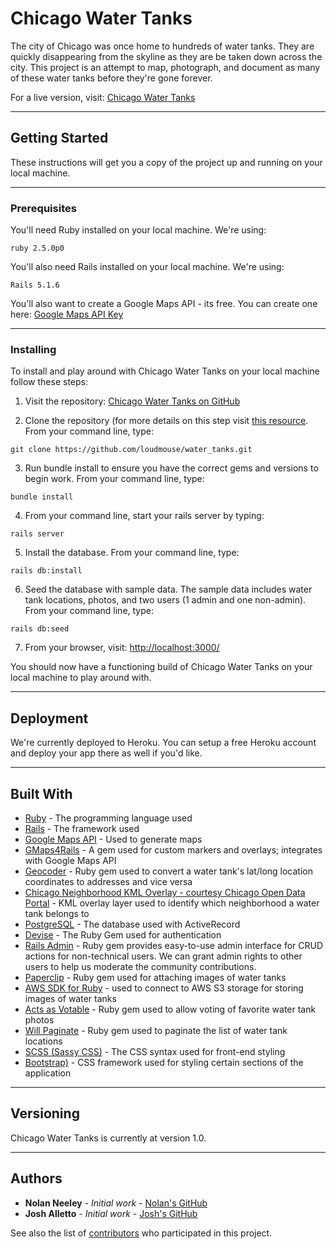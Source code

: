 # Chicago Water Tanks

The city of Chicago was once home to hundreds of water tanks. They are quickly disappearing from the skyline as they are be taken down across the city. This project is an attempt to map, photograph, and document as many of these water tanks before they're gone forever.

For a live version, visit: [Chicago Water Tanks](http://www.chicagowatertanks.com/)

---

## Getting Started

These instructions will get you a copy of the project up and running on your local machine.

---

### Prerequisites

You'll need Ruby installed on your local machine. We're using:

```
ruby 2.5.0p0
```

You'll also need Rails installed on your local machine. We're using:

```
Rails 5.1.6
```

You'll also want to create a Google Maps API - its free. You can create one here: [Google Maps API Key](https://developers.google.com/maps/documentation/javascript/get-api-key)

---

### Installing

To install and play around with Chicago Water Tanks on your local machine follow these steps:

1. Visit the repository: [Chicago Water Tanks on GitHub](https://github.com/loudmouse/water_tanks)


2. Clone the repository (for more details on this step visit [this resource](https://services.github.com/on-demand/github-cli/clone-repo-cli). From your command line, type:

```
git clone https://github.com/loudmouse/water_tanks.git
```

3. Run bundle install to ensure you have the correct gems and versions to begin work. From your command line, type:

```
bundle install
```

4. From your command line, start your rails server by typing:

```
rails server
```

5. Install the database. From your command line, type:

```
rails db:install
```

6. Seed the database with sample data. The sample data includes water tank locations, photos, and two users (1 admin and one non-admin). From your command line, type:

```
rails db:seed
```

7. From your browser, visit: [http://localhost:3000/](http://localhost:3000/)


You should now have a functioning build of Chicago Water Tanks on your local machine to play around with.

---

## Deployment

We're currently deployed to Heroku. You can setup a free Heroku account and deploy your app there as well if you'd like.

---

## Built With

* [Ruby](https://www.ruby-lang.org/en/) - The programming language used
* [Rails](https://rubyonrails.org/) - The framework used
* [Google Maps API](https://developers.google.com/maps/documentation/javascript/tutorial) - Used to generate maps
* [GMaps4Rails](https://github.com/apneadiving/Google-Maps-for-Rails) - A gem used for custom markers and overlays; integrates with Google Maps API
* [Geocoder](http://www.rubygeocoder.com/) - Ruby gem used to convert a water tank's lat/long location coordinates to addresses and vice versa
* [Chicago Neighborhood KML Overlay - courtesy Chicago Open Data Portal](https://data.cityofchicago.org/Facilities-Geographic-Boundaries/Boundaries-Neighborhoods/bbvz-uum9/data) - KML overlay layer used to identify which neighborhood a water tank belongs to
* [PostgreSQL](https://www.postgresql.org/) - The database used with ActiveRecord
* [Devise](https://rubygems.org/gems/devise/versions/4.2.0) - The Ruby Gem used for authentication
* [Rails Admin](https://rubygems.org/gems/rails_admin/versions/0.8.1) - Ruby gem provides easy-to-use admin interface for CRUD actions for non-technical users. We can grant admin rights to other users to help us moderate the community contributions.
* [Paperclip](https://rubygems.org/gems/paperclip/versions/4.3.6) - Ruby gem used for attaching images of water tanks
* [AWS SDK for Ruby](https://rubygems.org/gems/aws-sdk/versions/3.0.1) - used to connect to AWS S3 storage for storing images of water tanks
* [Acts as Votable](https://rubygems.org/gems/acts_as_votable/versions/0.10.0) - Ruby gem used to allow voting of favorite water tank photos
* [Will Paginate](https://rubygems.org/gems/will_paginate/versions/3.1.6) - Ruby gem used to paginate the list of water tank locations
* [SCSS (Sassy CSS)](https://sass-lang.com/) - The CSS syntax used for front-end styling
* [Bootstrap)](https://rubygems.org/gems/bootstrap/versions/4.0.0) - CSS framework used for styling certain sections of the application

---

## Versioning

Chicago Water Tanks is currently at version 1.0.

---

## Authors

* **Nolan Neeley** - *Initial work* - [Nolan's GitHub](https://github.com/loudmouse)
* **Josh Alletto** - *Initial work* - [Josh's GitHub](https://github.com/jalletto)

See also the list of [contributors](https://github.com/loudmouse/water_tanks/graphs/contributors) who participated in this project.
